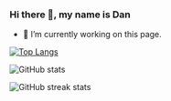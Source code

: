 ### Hi there 👋, my name is Dan

- 🔭 I’m currently working on this page. 


[![Top Langs](https://github-readme-stats.vercel.app/api/top-langs/?username=DanE-I)](https://github.com/anuraghazra/github-readme-stats)

![GitHub stats](https://github-readme-stats.vercel.app/api?username=DanE-I&show_icons=true&count_private=true)  
  
![GitHub streak stats](https://streak-stats.demolab.com/?user=DanE-I)  
